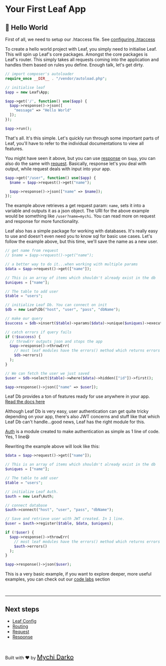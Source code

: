 # Your First Leaf App

## 📄 Hello World

First of all, we need to setup our .htaccess file. See [configuring .htaccess](leaf/v/2.4/intro/htaccess)

To create a hello world project with Leaf, you simply need to initialise Leaf. This will spin up Leaf's core packages. Amongst the core packages is Leaf's router. This simply takes all requests coming into the application and handles them based on rules you define. Enough talk, let's get dirty.

```php
// import composer's autoloader
require_once __DIR__ . "/vendor/autoload.php";

// initialise leaf
$app = new Leaf\App;

$app->get('/', function() use($app) {
  $app->response()->json([
    "message" => "Hello World"
  ]);
});

$app->run();
```

That's all. It's this simple. Let's quickly run through some important parts of Leaf, you'll have to refer to the individual documentations to view all features.

You might have seen it above, but you can use [response](leaf/v/2.4/http/response) on `$app`, you can also do the same with [request](leaf/v/2.4/http/request). Basically, response let's you deal with output, while request deals with input into your app.

```php
$app->get("/user", function() use($app) {
  $name = $app->request()->get("name");

  $app->response()->json(["name" => $name]);
});
```

The example above retrieves a get request param: `name`, sets it into a variable and outputs it as a json object. The URI for the above example would be something like `/user?name=mychi`. You can read more on request and response for more functionality.

Leaf also has a simple package for working with databases. It's really easy to use and doesn't even need you to know sql for basic use cases. Let's follow the example above, but this time, we'll save the name as a new user.

```php
// get name from request
// $name = $app->request()->get("name");

// a better way to do it...when working with multiple params
$data = $app->request()->get(["name"]);

// This is an array of items which shouldn't already exist in the db
$uniques = ["name"];

// The table to add user
$table = "users";

// initialize Leaf Db. You can connect on init
$db = new Leaf\Db("host", "user", "pass", "dbName");

// make our query
$success = $db->insert($table)->params($data)->unique($uniques)->execute();

// catch errors if query fails
if (!$success) {
  // throwErr outputs json and stops the app
  $app->response()->throwErr(
    // most leaf modules have the errors() method which returns errors if any
    $db->errors()
  );
}

// We can fetch the user we just saved
$user = $db->select($table)->where($data)->hidden(["id"])->first();

$app->response()->json(["name" => $user]);
```

Leaf Db provides a ton of features ready for use anywhere in your app. [Read the docs here](leaf/v/2.4/db/)

Although Leaf Db is very easy, user authentication can get quite tricky depending on your app, there's also JWT concerns and stuff like that which Leaf Db can't handle...good news, Leaf has the right module for this.

[Auth](leaf/v/2.4/core/auth) is a module created to make authentication as simple as 1 line of code. Yes, 1 line😆

Rewriting the example above will look like this:

```php
$data = $app->request()->get(["name"]);

// This is an array of items which shouldn't already exist in the db
$uniques = ["name"];

// The table to add user
$table = "users";

// initialize Leaf Auth.
$auth = new Leaf\Auth;

// connect database
$auth->connect("host", "user", "pass", "dbName");

// Save and retrieve user with JWT created. In 1 line.
$user = $auth->register($table, $data, $uniques);

if (!$user) {
  $app->response()->throwErr(
    // most leaf modules have the errors() method which returns errors if any
    $auth->errors()
  );
}

$app->response()->json($user);
```

This is a very basic example, if you want to explore deeper, more useful examples, you can check out our [code labs](codelabs/) section

<br>
<hr>

## Next steps

- [Leaf Config](leaf/v/2.4/config/)
- [Routing](leaf/v/2.4/routing/)
- [Request](leaf/v/2.4/http/request)
- [Response](leaf/v/2.4/http/response)

<br>

Built with ❤ by <a href="https://mychi.netlify.com" style="font-size: 20px; color: #111;" target="_blank">Mychi Darko</a>
